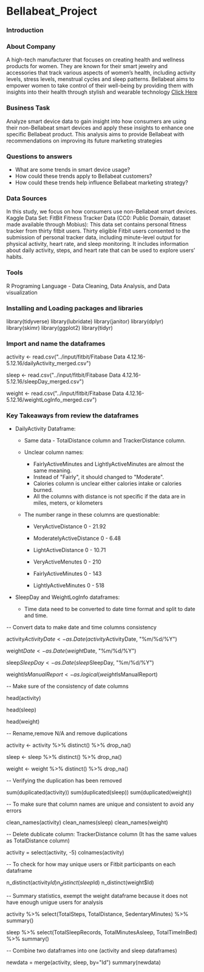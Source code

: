 # Bellabeat_Project

### Introduction

### About Company

A high-tech manufacturer that focuses on creating health and wellness products for women. They are known for their smart jewelry and accessories that track various aspects of women’s health, including activity levels, stress levels, menstrual cycles and sleep patterns. Bellabeat aims to empower women to take control of their well-being by providing them with insights into their health through stylish and wearable technology [Click Here](https://bellabeat.com)

### Business Task

Analyze smart device data to gain insight into how consumers are using their non-Bellabeat smart devices and apply these insights to enhance one specific Bellabeat product. This analysis aims to provide Bellabeat with recommendations on improving its future marketing strategies

### Questions to answers

- What are some trends in smart device usage?
- How could these trends apply to Bellabeat customers?
- How could these trends help influence Bellabeat marketing strategy?

### Data Sources

In this study, we focus on how consumers use non-Bellabeat smart devices. Kaggle Data Set: FitBit Fitness Tracker Data (CC0: Public Domain, dataset made available through Mobius): This data set contains personal fitness tracker from thirty fitbit users. Thirty eligible Fitbit users consented to the submission of personal tracker data, including minute-level output for physical activity, heart rate, and sleep monitoring. It includes information about daily activity, steps, and heart rate that can be used to explore users’ habits.

### Tools 

R Programing Language - Data Cleaning, Data Analysis, and Data visualization


### Installing and Loading packages and libraries

library(tidyverse)
library(lubridate)
library(janitor)
library(dplyr)
library(skimr)
library(ggplot2)
library(tidyr)


### Import and name the dataframes

activity <- read.csv("../input/fitbit/Fitabase Data 4.12.16-5.12.16/dailyActivity_merged.csv")

sleep <- read.csv("../input/fitbit/Fitabase Data 4.12.16-5.12.16/sleepDay_merged.csv")

weight <- read.csv("../input/fitbit/Fitabase Data 4.12.16-5.12.16/weightLogInfo_merged.csv")


### Key Takeaways from review the dataframes

* DailyActivity Dataframe:
  - Same data - TotalDistance column and TrackerDistance column.
  - Unclear column names:
    - FairlyActiveMinutes and LightlyActiveMinutes are almost the same meaning.
    - Instead of "Fairly", it should changed to "Moderate".
    - Calories column is unclear either calories intake or calories burned.
    - All the columns with distance is not specific if the data are in miles, meters, or kilometers
  - The number range in these columns are questionable:

    - VeryActiveDistance       0 - 21.92
    - ModeratelyActiveDistance 0 - 6.48
    - LightActiveDistance      0 - 10.71

    - VeryActiveMenutes        0 - 210
    - FairlyActiveMinutes      0 - 143
    - LightlyActiveMinutes     0 - 518

* SleepDay and WeightLogInfo dataframes:

  - Time data need to be converted to date time format and split to date and time.
    
    

-- Convert data to make date and time columns consistency

activity$ActivityDate <- as.Date(activity$ActivityDate, "%m/%d/%Y")

weight$Date <- as.Date(weight$Date, "%m/%d/%Y")

sleep$SleepDay <- as.Date(sleep$SleepDay, "%m/%d/%Y")

weight$IsManualReport <- as.logical(weight$IsManualReport)


-- Make sure of the consistency of date columns

head(activity)

head(sleep)

head(weight)


-- Rename,remove N/A and remove duplications

activity <- activity %>%
  distinct() %>%
  drop_na()

sleep <- sleep %>%
  distinct() %>%
  drop_na()

weight <- weight %>%
  distinct() %>%
  drop_na()

-- Verifying the duplication has been removed

sum(duplicated(activity))
sum(duplicated(sleep))
sum(duplicated(weight))


-- To make sure that column names are unique and consistent to avoid any errors

clean_names(activity)
clean_names(sleep)
clean_names(weight)


-- Delete dublicate column: TrackerDistance column (It has the same values as TotalDistance column)

activity = select(activity, -5) 
colnames(activity)


-- To check for how may unique users or Fitbit participants on each dataframe

n_distinct(activity$Id)
n_distinct(sleep$Id)
n_distinct(weight$Id)


-- Summary statistics, exempt the weight dataframe because it does not have enough unigue users for analysis

activity %>%
    select(TotalSteps, TotalDistance, SedentaryMinutes) %>%
    summary()

sleep %>%
    select(TotalSleepRecords, TotalMinutesAsleep, TotalTimeInBed) %>%
    summary()


-- Combine two dataframes into one (activity and sleep dataframes)

newdata = merge(activity, sleep, by="Id")
summary(newdata)
